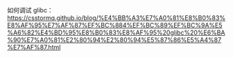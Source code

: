 如何调试 glibc：https://csstormq.github.io/blog/%E4%BB%A3%E7%A0%81%E8%B0%83%E8%AF%95%E7%AF%87%EF%BC%884%EF%BC%89%EF%BC%9A%E5%A6%82%E4%BD%95%E8%B0%83%E8%AF%95%20glibc%20%E6%BA%90%E7%A0%81%E2%80%94%E2%80%94%E5%87%86%E5%A4%87%E7%AF%87.html

